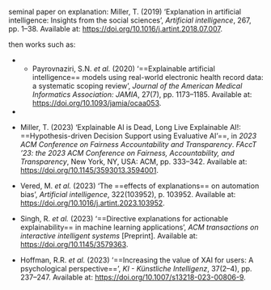 
seminal paper on explanation:
Miller, T. (2019) ‘Explanation in artificial intelligence: Insights from the social sciences’, _Artificial intelligence_, 267, pp. 1–38. Available at: https://doi.org/10.1016/j.artint.2018.07.007.



then works such as:
- - Payrovnaziri, S.N. _et al._ (2020) ‘==Explainable artificial intelligence== models using real-world electronic health record data: a systematic scoping review’, _Journal of the American Medical Informatics Association: JAMIA_, 27(7), pp. 1173–1185. Available at: https://doi.org/10.1093/jamia/ocaa053.
-
- Miller, T. (2023) ‘Explainable AI is Dead, Long Live Explainable AI!: ==Hypothesis-driven Decision Support using Evaluative AI’==, in _2023 ACM Conference on Fairness Accountability and Transparency_. _FAccT ’23: the 2023 ACM Conference on Fairness, Accountability, and Transparency_, New York, NY, USA: ACM, pp. 333–342. Available at: https://doi.org/10.1145/3593013.3594001.

- Vered, M. _et al._ (2023) ‘The ==effects of explanations== on automation bias’, _Artificial intelligence_, 322(103952), p. 103952. Available at: https://doi.org/10.1016/j.artint.2023.103952.

- Singh, R. _et al._ (2023) ‘==Directive explanations for actionable explainability== in machine learning applications’, _ACM transactions on interactive intelligent systems_ [Preprint]. Available at: https://doi.org/10.1145/3579363.

- Hoffman, R.R. _et al._ (2023) ‘==Increasing the value of XAI for users: A psychological perspective==’, _KI - Künstliche Intelligenz_, 37(2–4), pp. 237–247. Available at: https://doi.org/10.1007/s13218-023-00806-9.

